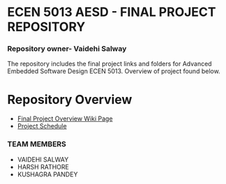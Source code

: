 # ECEN 5013 AESD - FINAL PROJECT REPOSITORY

### Repository owner- Vaidehi Salway 

The repository includes the final project links and folders for Advanced Embedded Software Design ECEN 5013. Overview of project found below.

# Repository Overview

* [Final Project Overview Wiki Page](https://github.com/cu-ecen-5013/final-project-HARSH1911RATHORE/wiki/Final-Project-Overview)
* [Project Schedule](https://github.com/cu-ecen-5013/final-project-HARSH1911RATHORE/wiki/Project-Schedule)

### TEAM MEMBERS

* VAIDEHI SALWAY
* HARSH RATHORE
* KUSHAGRA PANDEY

